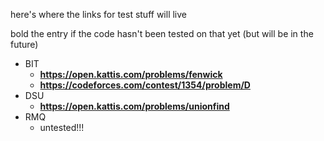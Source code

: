 here's where the links for test stuff will live

bold the entry if the code hasn't been tested on that yet (but will be in the future)

- BIT
    - **https://open.kattis.com/problems/fenwick**
    - **https://codeforces.com/contest/1354/problem/D**
- DSU
    - **https://open.kattis.com/problems/unionfind**
- RMQ
    - untested!!!
